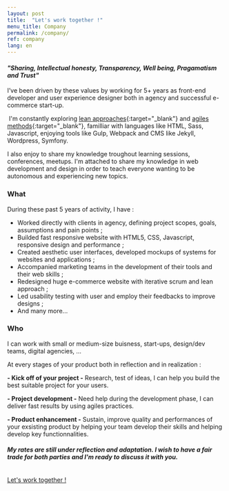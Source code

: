 ```yaml
---
layout: post
title:  "Let's work together !"
menu_title: Company
permalink: /company/
ref: company
lang: en
---
```



#### _"Sharing, Intellectual honesty, Transparency, Well being, Pragamatism and Trust"_

I’ve been driven by these values by working for 5+ years as front-end developer and user experience designer both in agency and successful e-commerce start-up.

 I'm constantly exploring [lean approaches](https://en.wikipedia.org/wiki/Lean){:target="_blank"} and [agiles methods](https://en.wikipedia.org/wiki/Agile_software_development){:target="_blank"}, familliar with languages like HTML, Sass, Javascript, enjoying tools like Gulp, Webpack and CMS like Jekyll, Wordpress, Symfony.

I also enjoy to share my knowledge troughout learning sessions, conferences, meetups.
I'm attached to share my knowledge in web development and design in order to teach everyone wanting to be autonomous and experiencing new topics.

### What

During these past 5 years of activity, I have :

* Worked directly with clients in agency, defining project scopes, goals, assumptions and pain points ;
* Builded fast responsive website with HTML5, CSS, Javascript, responsive design and performance ;
* Created aesthetic user interfaces, developed mockups of systems for websites and applications ;
* Accompanied marketing teams in the development of their tools and their web skills ;
* Redesigned huge e-commerce website with iterative scrum and lean approach ;
* Led usability testing with user and employ their feedbacks to improve designs ;
* And many more...

### Who

I can work with small or medium-size buisness, start-ups, design/dev teams, digital agencies, ...

At every stages of your product both in reflection and in realization :

__- Kick off of your project -__ Research, test of ideas, I can help you build the best suitable project for your users.

__- Project development -__ Need help during the development phase, I can deliver fast results by using agiles practices.

__- Product enhancement -__ Sustain, improve quality and performances of your exsisting product by helping your team develop their skills and helping develop key functionnalities.


#### _My rates are still under reflection and adaptation. I wish to have a fair trade for both parties and I'm ready to discuss it with you._

<br/>

<div class="text-center">
<a href="mailto:pro.mathieu.fortune@gmail.com?subject=Hey let's work together !&amp;body=Hi Mathieu, I was looking to hire someone like you for..." title="" class="btn--default">Let's work together !</a>
</div>